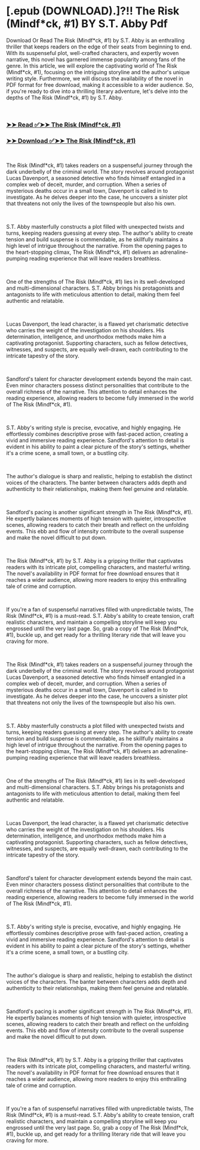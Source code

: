 # [.epub (DOWNLOAD).]?!! The Risk (Mindf*ck, #1) BY S.T. Abby Pdf

<p>Download Or Read The Risk (Mindf*ck, #1) by S.T. Abby is an enthralling thriller that keeps readers on the edge of their seats from beginning to end. With its suspenseful plot, well-crafted characters, and expertly woven narrative, this novel has garnered immense popularity among fans of the genre. In this article, we will explore the captivating world of The Risk (Mindf*ck, #1), focusing on the intriguing storyline and the author's unique writing style. Furthermore, we will discuss the availability of the novel in PDF format for free download, making it accessible to a wider audience. So, if you're ready to dive into a thrilling literary adventure, let's delve into the depths of The Risk (Mindf*ck, #1) by S.T. Abby.</p>
<p>&nbsp;</p>

### [➤➤ Read ✅➤➤ The Risk (Mindf*ck, #1)](https://pdfworldcenter.com/?book=33131867)

### [➤➤ Download ✅➤➤ The Risk (Mindf*ck, #1)](https://pdfworldcenter.com/?book=33131867)

<p>&nbsp;</p>
<p>The Risk (Mindf*ck, #1) takes readers on a suspenseful journey through the dark underbelly of the criminal world. The story revolves around protagonist Lucas Davenport, a seasoned detective who finds himself entangled in a complex web of deceit, murder, and corruption. When a series of mysterious deaths occur in a small town, Davenport is called in to investigate. As he delves deeper into the case, he uncovers a sinister plot that threatens not only the lives of the townspeople but also his own.</p>
<p>&nbsp;</p>
<p>S.T. Abby masterfully constructs a plot filled with unexpected twists and turns, keeping readers guessing at every step. The author's ability to create tension and build suspense is commendable, as he skillfully maintains a high level of intrigue throughout the narrative. From the opening pages to the heart-stopping climax, The Risk (Mindf*ck, #1) delivers an adrenaline-pumping reading experience that will leave readers breathless.</p>
<p>&nbsp;</p>
<p>One of the strengths of The Risk (Mindf*ck, #1) lies in its well-developed and multi-dimensional characters. S.T. Abby brings his protagonists and antagonists to life with meticulous attention to detail, making them feel authentic and relatable.</p>
<p>&nbsp;</p>
<p>Lucas Davenport, the lead character, is a flawed yet charismatic detective who carries the weight of the investigation on his shoulders. His determination, intelligence, and unorthodox methods make him a captivating protagonist. Supporting characters, such as fellow detectives, witnesses, and suspects, are equally well-drawn, each contributing to the intricate tapestry of the story.</p>
<p>&nbsp;</p>
<p>Sandford's talent for character development extends beyond the main cast. Even minor characters possess distinct personalities that contribute to the overall richness of the narrative. This attention to detail enhances the reading experience, allowing readers to become fully immersed in the world of The Risk (Mindf*ck, #1).</p>
<p>&nbsp;</p>
<p>S.T. Abby's writing style is precise, evocative, and highly engaging. He effortlessly combines descriptive prose with fast-paced action, creating a vivid and immersive reading experience. Sandford's attention to detail is evident in his ability to paint a clear picture of the story's settings, whether it's a crime scene, a small town, or a bustling city.</p>
<p>&nbsp;</p>
<p>The author's dialogue is sharp and realistic, helping to establish the distinct voices of the characters. The banter between characters adds depth and authenticity to their relationships, making them feel genuine and relatable.</p>
<p>&nbsp;</p>
<p>Sandford's pacing is another significant strength in The Risk (Mindf*ck, #1). He expertly balances moments of high tension with quieter, introspective scenes, allowing readers to catch their breath and reflect on the unfolding events. This ebb and flow of intensity contribute to the overall suspense and make the novel difficult to put down.</p>
<p>&nbsp;</p>
<p>The Risk (Mindf*ck, #1) by S.T. Abby is a gripping thriller that captivates readers with its intricate plot, compelling characters, and masterful writing. The novel's availability in PDF format for free download ensures that it reaches a wider audience, allowing more readers to enjoy this enthralling tale of crime and corruption.</p>
<p>&nbsp;</p>
<p>If you're a fan of suspenseful narratives filled with unpredictable twists, The Risk (Mindf*ck, #1) is a must-read. S.T. Abby's ability to create tension, craft realistic characters, and maintain a compelling storyline will keep you engrossed until the very last page. So, grab a copy of The Risk (Mindf*ck, #1), buckle up, and get ready for a thrilling literary ride that will leave you craving for more.</p>
<p>&nbsp;</p>
<p>The Risk (Mindf*ck, #1) takes readers on a suspenseful journey through the dark underbelly of the criminal world. The story revolves around protagonist Lucas Davenport, a seasoned detective who finds himself entangled in a complex web of deceit, murder, and corruption. When a series of mysterious deaths occur in a small town, Davenport is called in to investigate. As he delves deeper into the case, he uncovers a sinister plot that threatens not only the lives of the townspeople but also his own.</p>
<p>&nbsp;</p>
<p>S.T. Abby masterfully constructs a plot filled with unexpected twists and turns, keeping readers guessing at every step. The author's ability to create tension and build suspense is commendable, as he skillfully maintains a high level of intrigue throughout the narrative. From the opening pages to the heart-stopping climax, The Risk (Mindf*ck, #1) delivers an adrenaline-pumping reading experience that will leave readers breathless.</p>
<p>&nbsp;</p>
<p>One of the strengths of The Risk (Mindf*ck, #1) lies in its well-developed and multi-dimensional characters. S.T. Abby brings his protagonists and antagonists to life with meticulous attention to detail, making them feel authentic and relatable.</p>
<p>&nbsp;</p>
<p>Lucas Davenport, the lead character, is a flawed yet charismatic detective who carries the weight of the investigation on his shoulders. His determination, intelligence, and unorthodox methods make him a captivating protagonist. Supporting characters, such as fellow detectives, witnesses, and suspects, are equally well-drawn, each contributing to the intricate tapestry of the story.</p>
<p>&nbsp;</p>
<p>Sandford's talent for character development extends beyond the main cast. Even minor characters possess distinct personalities that contribute to the overall richness of the narrative. This attention to detail enhances the reading experience, allowing readers to become fully immersed in the world of The Risk (Mindf*ck, #1).</p>
<p>&nbsp;</p>
<p>S.T. Abby's writing style is precise, evocative, and highly engaging. He effortlessly combines descriptive prose with fast-paced action, creating a vivid and immersive reading experience. Sandford's attention to detail is evident in his ability to paint a clear picture of the story's settings, whether it's a crime scene, a small town, or a bustling city.</p>
<p>&nbsp;</p>
<p>The author's dialogue is sharp and realistic, helping to establish the distinct voices of the characters. The banter between characters adds depth and authenticity to their relationships, making them feel genuine and relatable.</p>
<p>&nbsp;</p>
<p>Sandford's pacing is another significant strength in The Risk (Mindf*ck, #1). He expertly balances moments of high tension with quieter, introspective scenes, allowing readers to catch their breath and reflect on the unfolding events. This ebb and flow of intensity contribute to the overall suspense and make the novel difficult to put down.</p>
<p>&nbsp;</p>
<p>The Risk (Mindf*ck, #1) by S.T. Abby is a gripping thriller that captivates readers with its intricate plot, compelling characters, and masterful writing. The novel's availability in PDF format for free download ensures that it reaches a wider audience, allowing more readers to enjoy this enthralling tale of crime and corruption.</p>
<p>&nbsp;</p>
<p>If you're a fan of suspenseful narratives filled with unpredictable twists, The Risk (Mindf*ck, #1) is a must-read. S.T. Abby's ability to create tension, craft realistic characters, and maintain a compelling storyline will keep you engrossed until the very last page. So, grab a copy of The Risk (Mindf*ck, #1), buckle up, and get ready for a thrilling literary ride that will leave you craving for more.</p>
<p>&nbsp;</p>
